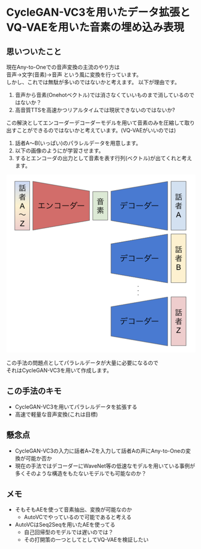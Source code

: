 # CycleGAN-VC3を用いたデータ拡張とVQ-VAEを用いた音素の埋め込み表現

## 思いついたこと
現在Any-to-Oneでの音声変換の主流のやり方は  
音声→文字(音素)→音声 という風に変換を行っています。  
しかし、これでは無駄が多いのではないかと考えます。
以下が理由です。  

1. 音声から音素(Onehotベクトル)では消さなくていいものまで消しているのではないか？  
2. 高音質TTSを高速かつリアルタイムでは現状できないのではないか?  

この解決としてエンコーダーデコーダーモデルを用いて音素のみを圧縮して取り出すことができるのではないかと考えています。(VQ-VAEがいいのでは)

1. 話者A〜B(いっぱい)のパラレルデータを用意します。
2. 以下の画像のようにが学習させます。
3. するとエンコーダの出力として音素を表す行列(ベクトル)が出てくれと考えます。

![](../images/ae_idea.png)

この手法の問題点としてパラレルデータが大量に必要になるので  
それはCycleGAN-VC3を用いて作成します。

## この手法のキモ
- CycleGAN-VC3を用いてパラレルデータを拡張する
- 高速で軽量な音声変換(これは目標)

## 懸念点
- CycleGAN-VC3の入力に話者A~Zを入力して話者Aの声にAny-to-Oneの変換が可能か否か
- 現在の手法ではデコーダーにWaveNet等の低速なモデルを用いている事例が多くそのような構造をもたないモデルでも可能なのか？
<!--
- そもそも論として音素の抽出的なことは可能なのか？ ← AutoVCで可能
-->

## メモ
- そもそもAEを使って音素抽出、変換が可能なのか
  - AutoVCでやっているので可能であると考える
- AutoVCはSeq2Seqを用いたAEを使ってる
  - 自己回帰型のモデルでは遅いのでは？
  - その打開策の一つとしてとしてVQ-VAEを検証したい